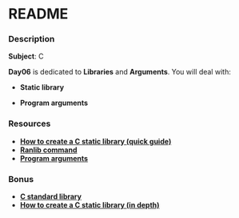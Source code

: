 # **README**

### **Description**

**Subject**: C

**Day06** is dedicated to **Libraries** and **Arguments**. You will deal with:

+ **Static library**

+ **Program arguments**

### **Resources**

+ **[How to create a C static library (quick guide)](https://randu.org/tutorials/c/libraries.php)**
+ **[Ranlib command](http://web.mit.edu/gnu/doc/html/binutils_6.html)**
+ **[Program arguments](https://www.gnu.org/software/libc/manual/html_node/Program-Arguments.html)**

### **Bonus**

+ **[C standard library](https://en.wikipedia.org/wiki/C_standard_library)**
+ **[How to create a C static library (in depth)](http://www.cs.dartmouth.edu/%7Ecampbell/cs50/buildlib.html)**
